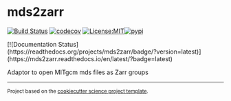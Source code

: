 mds2zarr
==============================
[![Build Status](https://github.com/mitgcm/mds2zarr/workflows/Tests/badge.svg)](https://github.com/mitgcm/mds2zarr/actions)
[![codecov](https://codecov.io/gh/mitgcm/mds2zarr/branch/main/graph/badge.svg)](https://codecov.io/gh/mitgcm/mds2zarr)
[![License:MIT](https://img.shields.io/badge/License-MIT-lightgray.svg?style=flt-square)](https://opensource.org/licenses/MIT)[![pypi](https://img.shields.io/pypi/v/mds2zarr.svg)](https://pypi.org/project/mds2zarr)
<!-- [![conda-forge](https://img.shields.io/conda/dn/conda-forge/mds2zarr?label=conda-forge)](https://anaconda.org/conda-forge/mds2zarr) -->[![Documentation Status](https://readthedocs.org/projects/mds2zarr/badge/?version=latest)](https://mds2zarr.readthedocs.io/en/latest/?badge=latest)


Adaptor to open MITgcm mds files as Zarr groups

--------

<p><small>Project based on the <a target="_blank" href="https://github.com/jbusecke/cookiecutter-science-project">cookiecutter science project template</a>.</small></p>
